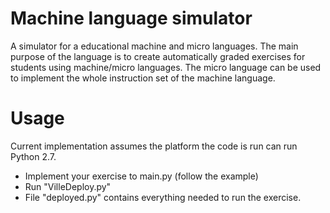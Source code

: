 # Machine language simulator
A simulator for a educational machine and micro languages. The main purpose of the language is to create automatically graded exercises for students using machine/micro languages.
The micro language can be used to implement the whole instruction set of the machine language.

# Usage
Current implementation assumes the platform the code is run can run Python 2.7. 
- Implement your exercise to main.py (follow the example)
- Run "VilleDeploy.py"
- File "deployed.py" contains everything needed to run the exercise.
